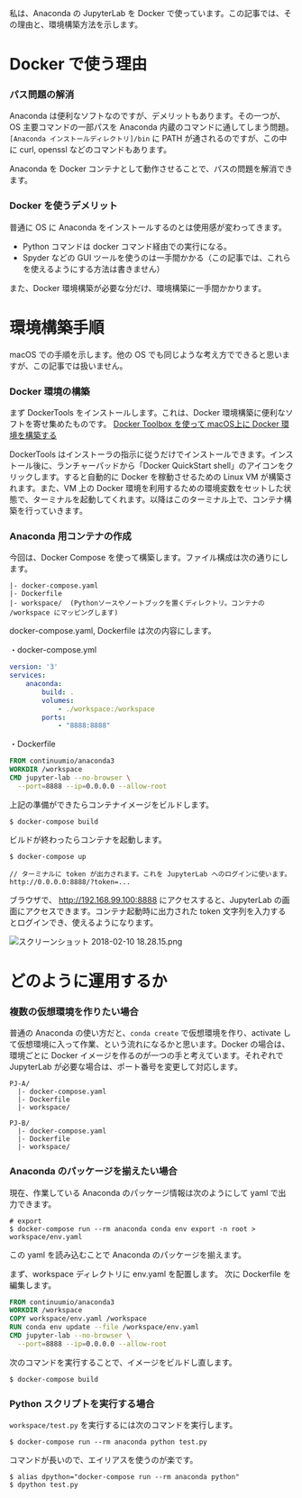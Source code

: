 私は、Anaconda の JupyterLab を Docker で使っています。この記事では、その理由と、環境構築方法を示します。

# Docker で使う理由

### パス問題の解消

Anaconda は便利なソフトなのですが、デメリットもあります。その一つが、OS 主要コマンドの一部パスを Anaconda 内蔵のコマンドに通してしまう問題。```[Anaconda インストールディレクトリ]/bin``` に PATH が通されるのですが、この中に curl, openssl などのコマンドもあります。

Anaconda を Docker コンテナとして動作させることで、パスの問題を解消できます。

### Docker を使うデメリット

普通に OS に Anaconda をインストールするのとは使用感が変わってきます。

* Python コマンドは docker コマンド経由での実行になる。
* Spyder などの GUI ツールを使うのは一手間かかる（この記事では、これらを使えるようにする方法は書きません）

また、Docker 環境構築が必要な分だけ、環境構築に一手間かかります。

# 環境構築手順

macOS での手順を示します。他の OS でも同じような考え方でできると思いますが、この記事では扱いません。

### Docker 環境の構築

まず DockerTools をインストールします。これは、Docker 環境構築に便利なソフトを寄せ集めたものです。
[Docker Toolbox を使って macOS上に Docker 環境を構築する](https://qiita.com/ao_log/items/b18cf793f4f8cf8d53f4)

DockerTools はインストーラの指示に従うだけでインストールできます。インストール後に、ランチャーパッドから「Docker QuickStart shell」のアイコンをクリックします。すると自動的に Docker を稼動させるための Linux VM が構築されます。また、VM 上の Docker 環境を利用するための環境変数をセットした状態で、ターミナルを起動してくれます。以降はこのターミナル上で、コンテナ構築を行っていきます。

### Anaconda 用コンテナの作成

今回は、Docker Compose を使って構築します。ファイル構成は次の通りにします。

```
|- docker-compose.yaml
|- Dockerfile
|- workspace/  (Pythonソースやノートブックを置くディレクトリ。コンテナの /workspace にマッピングします)
```

docker-compose.yaml, Dockerfile は次の内容にします。

・docker-compose.yml

```yaml
version: '3'
services:
    anaconda:
        build: .
        volumes:
            - ./workspace:/workspace
        ports:
            - "8888:8888"
```

・Dockerfile

```Dockerfile
FROM continuumio/anaconda3
WORKDIR /workspace
CMD jupyter-lab --no-browser \
  --port=8888 --ip=0.0.0.0 --allow-root
```

上記の準備ができたらコンテナイメージをビルドします。

```
$ docker-compose build
```

ビルドが終わったらコンテナを起動します。

```
$ docker-compose up

// ターミナルに token が出力されます。これを JupyterLab へのログインに使います。
http://0.0.0.0:8888/?token=...
```

ブラウザで、 http://192.168.99.100:8888 にアクセスすると、JupyterLab の画面にアクセスできます。コンテナ起動時に出力された token 文字列を入力するとログインでき、使えるようになります。

![スクリーンショット 2018-02-10 18.28.15.png](https://qiita-image-store.s3.amazonaws.com/0/48133/6f010ddf-6948-7555-3abc-41e9d325b02d.png)


# どのように運用するか

### 複数の仮想環境を作りたい場合

普通の Anaconda の使い方だと、```conda create``` で仮想環境を作り、activate して仮想環境に入って作業、という流れになるかと思います。Docker の場合は、環境ごとに Docker イメージを作るのが一つの手と考えています。それぞれで JupyterLab が必要な場合は、ポート番号を変更して対応します。

```
PJ-A/
  |- docker-compose.yaml
  |- Dockerfile
  |- workspace/

PJ-B/
  |- docker-compose.yaml
  |- Dockerfile
  |- workspace/
```

### Anaconda のパッケージを揃えたい場合

現在、作業している Anaconda のパッケージ情報は次のようにして yaml で出力できます。

```
# export
$ docker-compose run --rm anaconda conda env export -n root > workspace/env.yaml
```

この yaml を読み込むことで Anaconda のパッケージを揃えます。

まず、workspace ディレクトリに env.yaml を配置します。
次に Dockerfile を編集します。

```Dockerfile
FROM continuumio/anaconda3
WORKDIR /workspace
COPY workspace/env.yaml /workspace
RUN conda env update --file /workspace/env.yaml
CMD jupyter-lab --no-browser \
  --port=8888 --ip=0.0.0.0 --allow-root
```

次のコマンドを実行することで、イメージをビルドし直します。

```
$ docker-compose build
```

### Python スクリプトを実行する場合

```workspace/test.py``` を実行するには次のコマンドを実行します。

```shell-session
$ docker-compose run --rm anaconda python test.py
```

コマンドが長いので、エイリアスを使うのが楽です。

```shell-session
$ alias dpython="docker-compose run --rm anaconda python"
$ dpython test.py
```
